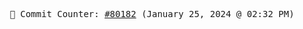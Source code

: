 <p align="center">
    <samp>
        📮 Commit Counter: <a href="https://github.com/Javascript-void0/Javascript-void0/commits/main">#80182</a> (January 25, 2024 @ 02:32 PM)
    </samp>
</p>